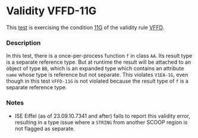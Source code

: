 # Validity VFFD-11G

This [test](.) is exercising the condition [11G](../Readme.md) of the validity rule [VFFD](../../vffd/Readme.md).

### Description

In this test, there is a once-per-process function `f` in class `AA`. Its result type is a separate reference type. But at runtime the result will be attached to an object of type `BB`, which is an expanded type which contains an attribute `name` whose type is reference but not separate. This violates `V1EA-1G`, even though in this test `VFFD-11G` is not violated because the result type of `f` is a separate reference type.

### Notes

* ISE Eiffel (as of 23.09.10.7341 and after) fails to report this validity error, resulting in a type issue where a `STRING` from another SCOOP region is not flagged as separate.
